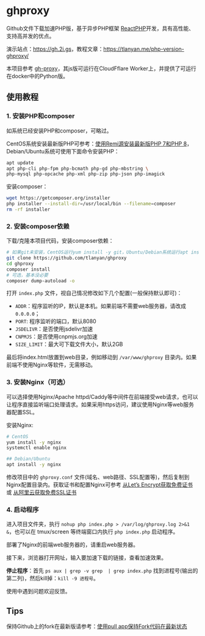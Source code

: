 # ghproxy

Github文件下载加速PHP版，基于异步PHP框架 [ReactPHP](https://github.com/reactphp)开发，具有高性能、支持高并发的优点。

演示站点：<https://gh.2i.gs>，教程文章：<https://tlanyan.me/php-version-ghproxy/>

本项目参考 [gh-proxy](https://github.com/hunshcn/gh-proxy)，其js版可运行在CloudFflare Worker上，并提供了可运行在docker中的Python版。


## 使用教程

### 1. 安装PHP和composer

如系统已经安装PHP和composer，可略过。

CentOS系统安装最新版PHP可参考：[使用Remi源安装最新版PHP 7和PHP 8](https://tlanyan.me/install-newest-php7-and-php8-with-remi-repo/)，Debian/Ubuntu系统可使用下面命令安装PHP：

````bash
apt update
apt php-cli php-fpm php-bcmath php-gd php-mbstring \
php-mysql php-opcache php-xml php-zip php-json php-imagick
````

安装composer：

````bash
wget https://getcomposer.org/installer
php installer --install-dir=/usr/local/bin --filename=composer
rm -rf installer
````

### 2. 安装composer依赖

下载/克隆本项目代码，安装composer依赖：

````bash
# 如果git未安装，CentOS运行yum install -y git，Ubuntu/Debian系统运行apt install -y git
git clone https://github.com/tlanyan/ghproxy
cd ghproxy
composer install
# 可选，基本没必要
composer dump-autoload -o
````

打开 `index.php` 文件，视自己情况修改如下几个配置(一般保持默认即可)：

- `ADDR`：程序监听的IP，默认是本机。如果前端不需要web服务器，请改成 `0.0.0.0`；
- `PORT`: 程序监听的端口，默认8080
- `JSDELIVR`：是否使用jsdelivr加速
- `CNPMJS`：是否使用cnpmjs.org加速
- `SIZE_LIMIT`：最大可下载文件大小，默认2GB

最后将index.html放置到web目录，例如移动到 `/var/www/ghproxy` 目录内。如果前端不使用Nginx等软件，无需移动。

### 3. 安装Nginx（可选）

可以选择使用Nginx/Apache httpd/Caddy等中间件在前端接受web请求，也可以让程序直接监听端口处理请求。如果采用https访问，建议使用Nginx等web服务器配置SSL。

安装Nginx:

````bash
# CentOS
yum install -y nginx
systemctl enable nginx

## Debian/Ubuntu
apt install -y nginx
````

修改项目中的 `ghproxy.conf` 文件(域名、web路径、SSL配置等)，然后复制到Nginx配置目录内。获取证书和配置Nginx可参考 [从Let’s Encrypt获取免费证书](https://tlanyan.me/use-lets-encrypt-certificate/) 或 [从阿里云获取免费SSL证书](https://tlanyan.me/get-free-ssl-certificates-from-aliyun/)

### 4. 启动程序

进入项目文件夹，执行 `nohup php index.php > /var/log/ghproxy.log 2>&1 &`，也可以在 tmux/screen 等终端窗口内执行 `php index.php` 启动程序。

部署了Nginx的前端web服务器的，请重启web服务器。

接下来，浏览器打开网址，输入要加速下载的链接，查看加速效果。

**停止程序**：首先 `ps aux | grep -v grep  | grep index.php` 找到进程号(输出的第二列)，然后kill掉：`kill -9 进程号`。

使用中遇到问题欢迎反馈。

## Tips

保持Github上的fork在最新版请参考：[使用pull app保持Fork代码在最新状态](https://tlanyan.me/use-pull-app-to-keep-your-forks-up-to-date/)